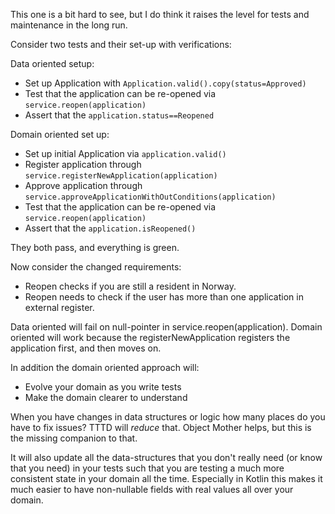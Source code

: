 This one is a bit hard to see, but I do think it raises the level for tests and maintenance in the long run.

Consider two tests and their set-up with verifications:

Data oriented setup:
- Set up Application with `Application.valid().copy(status=Approved)`
- Test that the application can be re-opened via `service.reopen(application)`
- Assert that the `application.status==Reopened`

Domain oriented set up:
- Set up initial Application via `application.valid()`
- Register application through `service.registerNewApplication(application)`
- Approve application through `service.approveApplicationWithOutConditions(application)`
- Test that the application can be re-opened via `service.reopen(application)`
- Assert that the `application.isReopened()`

They both pass, and everything is green.

Now consider the changed requirements:
- Reopen checks if you are still a resident in Norway.
- Reopen needs to check if the user has more than one application in external register.

Data oriented will fail on null-pointer in service.reopen(application). Domain oriented will work because the registerNewApplication registers the application first, and then moves on.

In addition the domain oriented approach will:
- Evolve your domain as you write tests
- Make the domain clearer to understand

When you have changes in data structures or logic how many places do you have to fix issues? TTTD will _reduce_ that. Object Mother helps, but this is the missing companion to that.

It will also update all the data-structures that you don't really need (or know that you need) in your tests such that you are testing a much more consistent state in your domain all the time. Especially in Kotlin this makes it much easier to have non-nullable fields with real values all over your domain.


